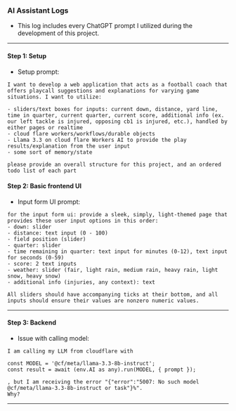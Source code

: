 ### AI Assistant Logs
- This log includes every ChatGPT prompt I utilized during the development of this project.

---

#### Step 1: Setup
- Setup prompt: 
```
I want to develop a web application that acts as a football coach that offers playcall suggestions and explanations for varying game situations. I want to utilize: 

- sliders/text boxes for inputs: current down, distance, yard line, time in quarter, current quarter, current score, additional info (ex. our left tackle is injured, opposing cb1 is injured, etc.), handled by either pages or realtime 
- cloud flare workers/workflows/durable objects 
- Llama 3.3 on cloud flare Workers AI to provide the play results/explanation from the user input 
- some sort of memory/state 

please provide an overall structure for this project, and an ordered todo list of each part
```

#### Step 2: Basic frontend UI
- Input form UI prompt: 
```
for the input form ui: provide a sleek, simply, light-themed page that provides these user input options in this order: 
- down: slider 
- distance: text input (0 - 100)
- field position (slider) 
- quarter: slider 
- time remaining in quarter: text input for minutes (0-12), text input for seconds (0-59)
- score: 2 text inputs 
- weather: slider (fair, light rain, medium rain, heavy rain, light snow, heavy snow) 
- additional info (injuries, any context): text

All sliders should have accompanying ticks at their bottom, and all inputs should ensure their values are nonzero numeric values. 
```

---

#### Step 3: Backend
- Issue with calling model:
``` 
I am calling my LLM from cloudflare with 

const MODEL = '@cf/meta/llama-3.3-8b-instruct';
const result = await (env.AI as any).run(MODEL, { prompt });

, but I am receiving the error "{"error":"5007: No such model @cf/meta/llama-3.3-8b-instruct or task"}%". 
Why?
```

---

